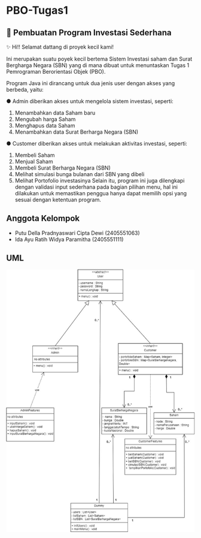 # PBO-Tugas1
## 📝 Pembuatan Program Investasi Sederhana
✨ Hi!! Selamat dattang di proyek kecil kami!

Ini merupakan suatu poyek kecil bertema Sistem Investasi saham dan Surat Bergharga Negara (SBN) yang di mana dibuat untuk menuntaskan Tugas 1 Pemrograman Berorientasi Objek (PBO).

Program Java ini dirancang untuk dua jenis user dengan akses yang berbeda, yaitu:

● Admin diberikan akses untuk mengelola sistem investasi, seperti:
  1. Menambahkan data Saham baru
  2. Mengubah harga Saham
  3. Menghapus data Saham
  4. Menambahkan data Surat Berharga Negara (SBN)

● Customer diberikan akses untuk melakukan aktivitas investasi, seperti:
  1. Membeli Saham
  2. Menjual Saham
  3. Membeli Surat Berharga Negara (SBN)
  4. Melihat simulasi bunga bulanan dari SBN yang dibeli
  5. Melihat Portofolio investasinya
Selain itu, program ini juga dilengkapi dengan validasi input sederhana pada bagian pilihan menu, hal ini dilakukan untuk memastikan penggua hanya dapat memilih opsi yang sesuai dengan ketentuan program.

## Anggota Kelompok
- Putu Della Pradnyaswari Cipta Dewi (2405551063)
- Ida Ayu Ratih Widya Paramitha (2405551111)

## UML
![UML Program](images/UML_PBO_Tugas_1.jpg)


